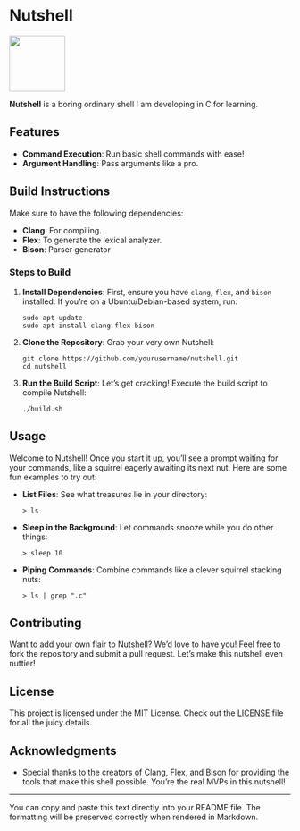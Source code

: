 # Nutshell

<img src="https://github.com/user-attachments/assets/d7a119fb-5a27-4282-b13b-a7ba6982695e" width=100/>


**Nutshell** is a boring ordinary shell I am developing in C for learning.

## Features

- **Command Execution**: Run basic shell commands with ease!
- **Argument Handling**: Pass arguments like a pro.

## Build Instructions

Make sure to have the following dependencies:

- **Clang**: For compiling.
- **Flex**: To generate the lexical analyzer.
- **Bison**: Parser generator

### Steps to Build

1. **Install Dependencies**: First, ensure you have `clang`, `flex`, and `bison` installed. If you’re on a Ubuntu/Debian-based system, run:
   ```
   sudo apt update
   sudo apt install clang flex bison
   ```

2. **Clone the Repository**: Grab your very own Nutshell:
   ```
   git clone https://github.com/yourusername/nutshell.git
   cd nutshell
   ```

3. **Run the Build Script**: Let’s get cracking! Execute the build script to compile Nutshell:
   ```
   ./build.sh
   ```

## Usage

Welcome to Nutshell! Once you start it up, you’ll see a prompt waiting for your commands, like a squirrel eagerly awaiting its next nut. Here are some fun examples to try out:

- **List Files**: See what treasures lie in your directory:
   ```
   > ls
   ```

- **Sleep in the Background**: Let commands snooze while you do other things:
   ```
   > sleep 10
   ```

- **Piping Commands**: Combine commands like a clever squirrel stacking nuts:
   ```
   > ls | grep ".c"
   ```

## Contributing

Want to add your own flair to Nutshell? We’d love to have you! Feel free to fork the repository and submit a pull request. Let’s make this nutshell even nuttier!

## License

This project is licensed under the MIT License. Check out the [LICENSE](LICENSE) file for all the juicy details.

## Acknowledgments

- Special thanks to the creators of Clang, Flex, and Bison for providing the tools that make this shell possible. You’re the real MVPs in this nutshell!

---

You can copy and paste this text directly into your README file. The formatting will be preserved correctly when rendered in Markdown.
